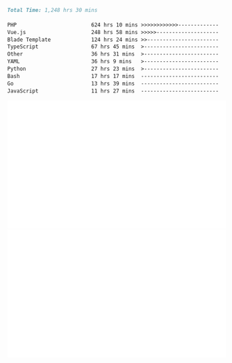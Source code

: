 <!--START_SECTION:waka-->

```markdown
Total Time: 1,248 hrs 30 mins

PHP                        624 hrs 10 mins >>>>>>>>>>>>-------------   48.57 %
Vue.js                     248 hrs 58 mins >>>>>--------------------   19.38 %
Blade Template             124 hrs 24 mins >>-----------------------   09.68 %
TypeScript                 67 hrs 45 mins  >------------------------   05.27 %
Other                      36 hrs 31 mins  >------------------------   02.84 %
YAML                       36 hrs 9 mins   >------------------------   02.81 %
Python                     27 hrs 23 mins  >------------------------   02.13 %
Bash                       17 hrs 17 mins  -------------------------   01.34 %
Go                         13 hrs 39 mins  -------------------------   01.06 %
JavaScript                 11 hrs 27 mins  -------------------------   00.89 %
```

<!--END_SECTION:waka-->
<p align="center">
    <img src="https://raw.githubusercontent.com/rjp2525/rjp2525/output/generated/overview.svg">
    <img src="https://raw.githubusercontent.com/rjp2525/rjp2525/output/generated/languages.svg">
</p>
